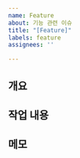 ```yaml
---
name: Feature
about: 기능 관련 이슈
title: "[Feature]"
labels: feature
assignees: ''

---
```


## 개요

## 작업 내용

## 메모